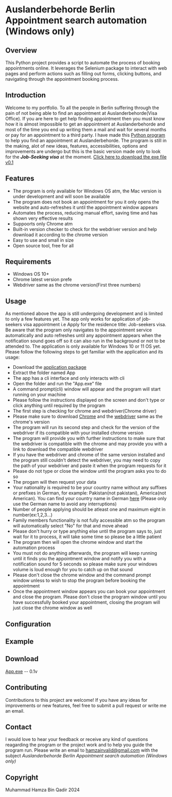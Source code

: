 # Auslanderbehorde Berlin Appointment search automation (Windows only)

## Overview

This Python project provides a script to automate the process of booking appointments online. It leverages the Selenium package to interact with web pages and perform actions such as filling out forms, clicking buttons, and navigating through the appointment booking process.

## Introduction

Welcome to my portfolio. To all the people in Berlin suffering through the pain of not being able to find an appointment at Auslanderbehorde(Visa Office). If you are here to get help finding appointment then you must know how it is almost impossible to get an appointment at Auslanderbehorde and most of the time you end up writing them a mail and wait for several months or pay for an appointment to a third party. I have made this [Python program](#download) to help you find an appointment at Auslanderbehorde. The program is still in the making, alot of new ideas, features, accessibilities, options and improvements are undergo but this is the basic version made only to look for the ***Job-Seeking visa*** at the moment.
[Click here to download the exe file v0.1](#download)

## Features

- The program is only available for Windows OS atm, the Mac version is under development and will soon be available
- The program does not book an appointment for you it only opens the website and auto-refreshes it until the appointment window appears
- Automates the process, reducing manual effort, saving time and has shown very effective results
- Suppoorts only Chrome atm
- Built-in version checker to check for the webdriver version and help download it according to the chrome version
- Easy to use and small in size
- Open source tool, free for all

## Requirements

- Windows OS 10+
- Chrome latest version prefe
- Webdriver same as the chrome version(First three numbers)

## Usage

As mentioned above the app is still undergoing development and is limited to only a few features yet. The app only works for application of job-seekers visa appointment i.e Apply for the residence title: Job-seekers visa. Be aware that the program only navigates to the appointment service automatically and auto refreshes until any appointment appears when the notification sound goes off so it can also run in the background or not to be attended to.
The application is only available for Windows 10 or 11 OS yet. Please follow the following steps to get familiar with the application and its usage:

- Download the [application package](#download)
- Extract the folder named App
- The app has a cli interface and only interacts with cli
- Open the folder and run the "App.exe" file
- A command prompt(cli) window will appear and the program will start running on your machine
- Please follow the instructions displayed on the screen and don't type or click anything until required by the program
- The first step is checking for chrome and webdriver(Chrome driver)
- Please make sure to download [Chrome](https://www.google.com/chrome/) and the [webdriver](https://chromedriver.chromium.org/downloads) same as the chrome's version
- The program will run its second step and check for the version of the webdriver if its compatible with your installed chrome version
- The program will provide you with further instructions to make sure that the webdriver is compatible with the chrome and may provide you with a link to download the compatible webdriver
- If you have the webdriver and chrome of the same version installed and the program still couldn't detect the webdriver, you may need to copy the path of your webdriver and paste it when the program requests for it
- Please do not type or close the window until the program asks you to do so
- The progam will then request your data
- Your nationality is required to be your country name without any suffixes or prefixes in German, for example: Pakistan(not pakistani), America(not American). You can find your country name in German [here](https://www.nationsonline.org/oneworld/countrynames_german.htm) (Please only use the German name to avoid any interruptions)
- Number of people applying should be atleast one and maximum eight in number(ex:1,2,3...)
- Family members functionality is not fully accessible atm so the program will automatically select "No" for that and move ahead
- Please don't hurry or type anything else until the program says to, just wait for it to process, it will take some time so please be a little patient
- The program then will open the chrome window and start the automation process
- You must not do anything afterwards, the program will keep running until it finds you the appointment window and notify you with a notification sound for 5 seconds so please make sure your windows volume is loud enough for you to catch up on that sound
- Please don't close the chrome window and the command prompt window unless to wish to stop the program before booking the appointment
- Once the appointment window appears you can book your appointment and close the program. Please don't close the program window until you have successfully booked your appointment, closing the program will just close the chrome window as well


## Configuration



## Example

## Download
[App.exe](https://github.com/hamzainvalid/residence-permit-appointment/raw/app-testing/App.zip) -- 0.1v

## Contributing

Contributions to this project are welcome! If you have any ideas for improvements or new features, feel free to submit a pull request or write me an email.

## Contact

I would love to hear your feedback or receive any kind of questions reagarding the program or the project work and to help you guide the program run. Please write an email to hamzainvalid@gmail.com with the subject *Auslanderbehorde Berlin Appointment search automation (Windows only)*

## Copyright

Muhammad Hamza Bin Qadir 2024
